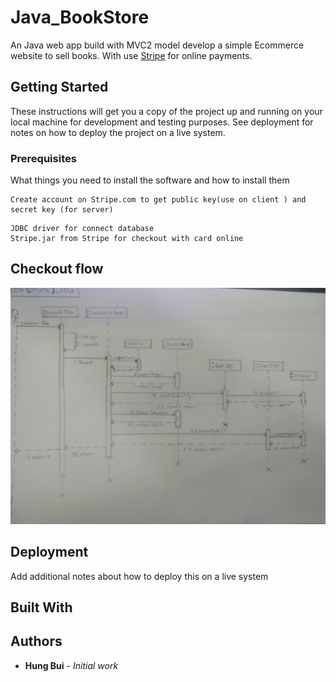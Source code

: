 # Java_BookStore

An Java web app build with MVC2 model develop a simple Ecommerce website to sell  books. 
With use [Stripe](https://stripe.com/) for online payments.

## Getting Started

These instructions will get you a copy of the project up and running on your local machine for development and testing purposes. See deployment for notes on how to deploy the project on a live system.

### Prerequisites

What things you need to install the software and how to install them
```
Create account on Stripe.com to get public key(use on client ) and secret key (for server)
```

```
JDBC driver for connect database
Stripe.jar from Stripe for checkout with card online
```


## Checkout flow

![Contribution guidelines for this project](document/checkoutonline_SEQ.jpg)

## Deployment

Add additional notes about how to deploy this on a live system

## Built With




## Authors

* **Hung Bui** - *Initial work* 




